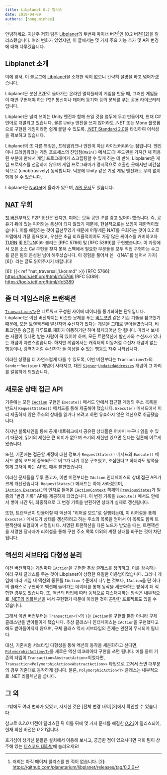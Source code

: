 ```yaml
---
title: Libplanet 0.2 릴리스
date: 2019-04-09
authors: [hong.minhee]
---
```


안녕하세요. 지난주 저희 팀은 [Libplanet]의 두번째 마이너 버전[^1]인 [0.2 버전][2]을 릴리스했습니다.
여러 변화가 있었지만, 이 글에서는 몇 가지 주요 기능 추가 및 API 변경에 대해 다루겠습니다.

[Libplanet]: https://libplanet.io/
[^1]: 저희는 아직 메이저 릴리스를 한 적이 없습니다.
[2]: https://github.com/planetarium/libplanet/releases/tag/0.2.0


Libplanet 소개
--------------

이에 앞서, 이 블로그에 [Libplanet]을 소개한 적이 없으니 간략히 설명을 하고 넘어가겠습니다.

Libplanet은 분산 <abbr title="Peer-to-Peer">P2P</abbr>로 돌아가는 온라인
멀티플레이 게임을 만들 때, 그러한 게임들이 매번 구현해야 하는 P2P 통신이나
데이터 동기화 등의 문제를 푸는 공용 라이브러리입니다.

Libplanet은 널리 쓰이는 Unity 엔진과 함께 쓰일 것을 염두에 두고 만들어져,
현재 C# 언어로 개발되고 있습니다. 물론 Unity 엔진을 쓰지 않더라도 .NET 또는 Mono
플랫폼으로 구현된 게임이라면 쉽게 붙일 수 있도록, [.NET Standard 2.0][3]을 타깃하여
이식성을 확보하고 있습니다.

Libplanet의 또 다른 특징은, 프레임워크나 엔진이 아닌 라이브러리라는 점입니다.
엔진이나 프레임워크는 게임 프로세스의 진입점(`Main()` 메서드)과 주도권을 가져간 채
허용된 부분에 한해서 게임 프로그래머가 스크립팅할 수 있게 하는 데 반해,
Libplanet은 게임 프로세스를 선점하지 않으며 게임 프로그래머가 명시적으로
호출한 곳에서만 비간섭적으로 (unobtrusively) 동작합니다.
덕분에 Unity 같은 기성 게임 엔진과도 무리 없이 함께 쓸 수 있습니다.

Libplanet은 [NuGet]에 올라가 있으며, [API 문서][4]도 있습니다.

[3]: https://github.com/dotnet/standard/blob/master/docs/versions/netstandard2.0.md
[NuGet]: https://www.nuget.org/packages/Libplanet/
[4]: https://docs.libplanet.io/


<abbr title="Network Address Translation">NAT</abbr> 우회
--------------------------------------------------------

[첫 버전][5]부터도 P2P 통신은 됐지만, 피어는 모두 공인 IP를 갖고 있어야 했습니다.
즉, 공유기 뒤에 있는 피어와는 통신이 되지 않았기 때문에, 현실적으로는 쓰임이 제한적이었습니다.
이를 해결하는 것이 급선무였기 때문에 어떻게든 NAT를 우회하는 것이 0.2 로드맵에서 가장 중요했고,
우선은 조금 비효율적이어도 가장 많은 케이스를 커버하고자
<abbr title="Traversal Using Relays around NAT">TURN</abbr> 및
<abbr title="Session Traversal Utilities for NAT">STUN</abbr>이라 불리는
[RFC 5766] 및 [RFC 5389]를 구현했습니다. 이 과정에서 오픈 소스 C# 구현을 찾지 못해
스펙에서 필요한 부분들을 모두 직접 구현하는 수고를 같은 팀의 문성원 님이 해주셨습니다.
이 경험을 풀어서 쓴 〈[NAT를 넘어서 가자][6]〉라는 글도 읽어주시기 바랍니다!

[5]: https://github.com/planetarium/libplanet/releases/tag/0.1.0
[6]: {{< ref "nat_traversal_1.kor.md" >}}
[RFC 5766]: https://tools.ietf.org/html/rfc5766
[RFC 5389]: https://tools.ietf.org/html/rfc5389


좀 더 게임스러운 트랜잭션
-------------------------

[`Transaction<T>`][7]은 네트워크 구성원 사이에 데이터를 동기화하는 단위입니다.
Libplanet은 이전 버전까지는 비슷한 문제를 푸는 [비트코인] 같은 기존 기술을 참고했기 때문에,
모든 트랜잭션에 발신자와 수신자가 있다는 개념을 그대로 받아들였습니다.
비트코인은 송금을 다루므로 재화가 이동하기만 하며 복제되어선 안 됩니다.
따라서 보내는 사람이 있다면 받는 사람이 꼭 있어야 하며,
모든 트랜잭션에 발신자와 수신자가 있다는 개념이 자연스럽습니다.
하지만 게임에서는 캐릭터의 이동처럼 수신자 개념이 없는 행동이나,
광역기처럼 수신자가 둘 이상일 수 있는 행동도 자주 나타납니다.

이러한 상황을 더 자연스럽게 다룰 수 있도록,
이번 버전부터는 `Transaction<T>`의 `Sender`–`Recipient` 개념이 사라지고,
대신 [`Signer`][8]–[`UpdatedAddresses`][9] 개념이 그 자리를 갈음하게 되었습니다.

[7]: https://docs.libplanet.io/0.2.1/api/Libplanet.Tx.Transaction-1.html
[비트코인]: https://bitcoin.org/
[8]: https://docs.libplanet.io/0.2.1/api/Libplanet.Tx.Transaction-1.html#Libplanet_Tx_Transaction_1_Signer
[9]: https://docs.libplanet.io/0.2.1/api/Libplanet.Tx.Transaction-1.html#Libplanet_Tx_Transaction_1_UpdatedAddresses


새로운 상태 접근 API
--------------------

기존에는 모든 [`IAction`][10] 구현은 `Execute()` 메서드 안에서 접근할 계정의 주소 목록을
반드시 `RequestStates()` 메서드를 통해 제출해야 했습니다.
`Execute()` 메서드에서 미리 제출하지 않은 주소의 상태를 읽거나 쓰려고 하면 유효하지 않은
액션으로 취급됐습니다.

하지만 블록체인을 통해 공개 네트워크에서 공유된 상태들은 어차피 누구나 읽을 수 있기 때문에,
읽기의 제한은 큰 의미가 없으며 쓰기의 제한만 있으면 된다는 결론에 이르게 됐습니다.

또한, 기존에는 접근할 계정에 대한 정보가 `RequestStates()` 메서드와 `Execute()` 메서드
양쪽 코드에 중복되므로 버그가 나기 쉬운 구조였고, 조심한다고 하더라도 양쪽을 함께 고쳐야 하는
API도 매우 불편했습니다.

이러한 문제들을 두루 풀고자, 이번 버전부터는 `IAction` 인터페이스의 상태 접근 API가
크게 개선됐습니다. `RequestStates()` 메서드는 아예 사라졌으며,
[`IAction.Execute()`][11]의 인자로 들어온 [`IActionContext`][12] 객체의
[`PreviousStates`][13]가 일종의 "변경 기록" API를 제공하게 되었습니다.
이 변경 기록을 `Execute()` 메서드 안에서 쌓아 나간 뒤,
최종적으로 그 변경 기록을 반환하면 상태가 실제로 갱신됩니다.

또한, 트랜잭션이 만들어질 때 액션이 "리허설 모드"로 실행되는데,
이 리허설을 통해 `Execute()` 메서드가 상태를 갱신하려고 하는 주소의 목록을 얻어서
이 목록도 함께 트랜잭션에 포함되어 서명됩니다.
서명된 트랜잭션을 다른 노드가 받았을 때는, 트랜잭션을 서명한 당사자가 리허설을 통해
구한 주소 목록 이외의 계정 상태를 바꾸는 것이 차단됩니다.

[10]: https://docs.libplanet.io/0.2.1/api/Libplanet.Action.IAction.html
[11]: https://docs.libplanet.io/0.2.1/api/Libplanet.Action.IAction.html#Libplanet_Action_IAction_Execute_Libplanet_Action_IActionContext_
[12]: https://docs.libplanet.io/0.2.1/api/Libplanet.Action.IActionContext.html
[13]: https://docs.libplanet.io/0.2.1/api/Libplanet.Action.IActionContext.html#Libplanet_Action_IActionContext_PreviousStates


액션의 서브타입 다형성 분리
---------------------------

이전 버전까지는 게임마다 `IAction`을 구현한 추상 클래스를 정의하고,
이를 상속하는 여러 구체 클래스를 두는 것이 Libplanet이 상정한 유일한 이용법이었습니다.
그러나 게임에 따라 게임 내 액션의 종류를 `IAction` 수준에서 나누는 것보다,
`IAction`을 단 하나의 클래스로 구현하고 액션에 들어가는 데이터를 통해 동작을 세분화하는 방식이
더 적합한 경우도 있습니다. 또, 액션의 타입에 따라 동적으로 디스패치하는 방식은 내부적으로
[.NET의 리플렉션][14]을 써서 구현했기 때문에 이러한 것이 곤란한 프로젝트도 있을 수 있습니다.

그래서 이번 버전부터는 `Transaction<T>`의 `T`는 `IAction`을 구현할 뿐만 아니라 구체 클래스만을
받아들이게 됐습니다. 추상 클래스나 인터페이스는 `IAction`을 구현했다고 해도 받아들여지지 않으며,
구체 클래스 역시 서브타입의 존재는 완전히 무시되게 됩니다.

대신, 기존처럼 서브타입 다형성을 통해 액션의 동작을 세분화하고 싶다면,
[`PolymorphicAction<T>`][15]를 새로운 액션 데코레이터 구현을 쓰면 됩니다.
예를 들어 기존의 타입이 `Transaction<AbstractAction>`이었다면,
`Transaction<PolymorphicAction<AbstractAction>>` 타입으로 고쳐서 쓰면
대부분의 경우 기존대로 동작하게 됩니다.
물론, `PolymorphicAction<T>` 클래스는 내부적으로 .NET 리플렉션을 씁니다.

[14]: https://docs.microsoft.com/ko-kr/dotnet/framework/reflection-and-codedom/reflection
[15]: https://docs.libplanet.io/0.2.1/api/Libplanet.Action.PolymorphicAction-1.html


그 외
-----

그밖에도 여러 변화가 있었고, 자세한 것은 [전체 변경 내역][2]에서 확인할 수 있습니다.

참고로 *0.2.0* 버전이 릴리스된 뒤 이틀 뒤에 몇 가지 문제를 해결한 [*0.2.1*][15]이 릴리스되어,
현재 최신 버전은 *0.2.1*입니다.

호기심이 생기신 분들은 설치해서 이용해 보시고, 궁금한 점이 있으시다면 저희 팀이 상주해 있는
[디스코드 대화방][16]에 놀러오세요!

[15]: https://github.com/planetarium/libplanet/releases/tag/0.2.1
[16]: https://discord.gg/ue9fgc3
